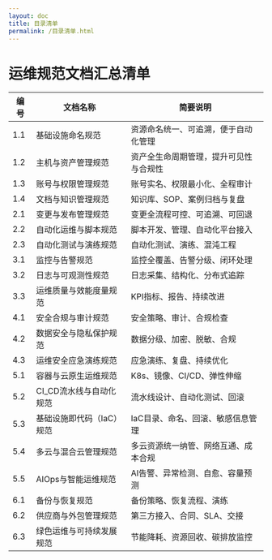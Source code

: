 ```yaml
---
layout: doc
title: 目录清单
permalink: /目录清单.html
---
```

# 运维规范文档汇总清单

| 编号 | 文档名称 | 简要说明 |
|------|-----------------------------|--------------------------------------------------|
| 1.1  | 基础设施命名规范             | 资源命名统一、可追溯，便于自动化管理            |
| 1.2  | 主机与资产管理规范           | 资产全生命周期管理，提升可见性与合规性          |
| 1.3  | 账号与权限管理规范           | 账号实名、权限最小化、全程审计                  |
| 1.4  | 文档与知识管理规范           | 知识库、SOP、案例归档与复盘                      |
| 2.1  | 变更与发布管理规范           | 变更全流程可控、可追溯、可回退                  |
| 2.2  | 自动化运维与脚本规范         | 脚本开发、管理、自动化平台接入                  |
| 2.3  | 自动化测试与演练规范         | 自动化测试、演练、混沌工程                      |
| 3.1  | 监控与告警规范               | 监控全覆盖、告警分级、闭环处理                  |
| 3.2  | 日志与可观测性规范           | 日志采集、结构化、分布式追踪                    |
| 3.3  | 运维质量与效能度量规范       | KPI指标、报告、持续改进                        |
| 4.1  | 安全合规与审计规范           | 安全策略、审计、合规检查                        |
| 4.2  | 数据安全与隐私保护规范       | 数据分级、加密、脱敏、合规                      |
| 4.3  | 运维安全应急演练规范         | 应急演练、复盘、持续优化                        |
| 5.1  | 容器与云原生运维规范         | K8s、镜像、CI/CD、弹性伸缩                      |
| 5.2  | CI_CD流水线与自动化规范      | 流水线设计、自动化测试、回滚                    |
| 5.3  | 基础设施即代码（IaC）规范    | IaC目录、命名、回滚、敏感信息管理               |
| 5.4  | 多云与混合云管理规范         | 多云资源统一纳管、网络互通、成本合规            |
| 5.5  | AIOps与智能运维规范          | AI告警、异常检测、自愈、容量预测                |
| 6.1  | 备份与恢复规范               | 备份策略、恢复流程、演练                        |
| 6.2  | 供应商与外包管理规范         | 第三方接入、合同、SLA、交接                    |
| 6.3  | 绿色运维与可持续发展规范     | 节能降耗、资源回收、碳排放监控                  |